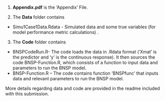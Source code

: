 1.  **Appendix.pdf** is the ‘Appendix’ File.

2.  The **Data** folder contains

  -   Simu1Case1Data.Rdata - Simulated data and some true variables (for model performance metric calculations) .

3.  The **Code** folder contains

  - BNSPCodeRun.R- The code loads the data in .Rdata format (‘Xmat’ is the predictor and ‘y’ is the continuous response). It then sources the code BNSP-Function.R, which consists of a function to input data and parameters to run the BNSP model.
  - BNSP-Function.R – The code contains function ‘BNSPfunc’ that inputs data and relevant parameters to run the BNSP model.

More details regarding data and code are provided in the readme included with this submission.
